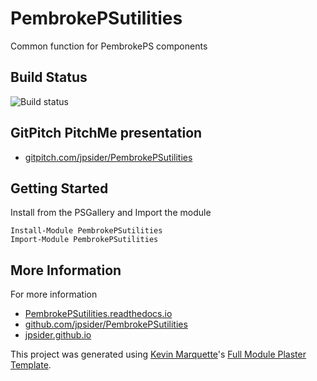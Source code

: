 # PembrokePSutilities

Common function for PembrokePS components

## Build Status

![Build status](https://ci.appveyor.com/api/projects/status/github/jpsider/PembrokePSutilities?branch=master&svg=true)

## GitPitch PitchMe presentation

* [gitpitch.com/jpsider/PembrokePSutilities](https://gitpitch.com/jpsider/PembrokePSutilities)

## Getting Started

Install from the PSGallery and Import the module

    Install-Module PembrokePSutilities
    Import-Module PembrokePSutilities


## More Information

For more information

* [PembrokePSutilities.readthedocs.io](http://PembrokePSutilities.readthedocs.io)
* [github.com/jpsider/PembrokePSutilities](https://github.com/jpsider/PembrokePSutilities)
* [jpsider.github.io](https://jpsider.github.io)


This project was generated using [Kevin Marquette](http://kevinmarquette.github.io)'s [Full Module Plaster Template](https://github.com/KevinMarquette/PlasterTemplates/tree/master/FullModuleTemplate).
